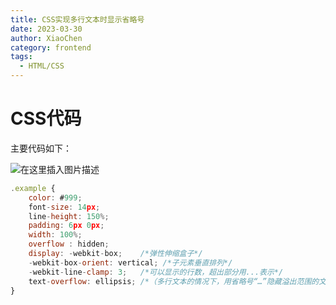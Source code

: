 ```yaml
---
title: CSS实现多行文本时显示省略号
date: 2023-03-30
author: XiaoChen
category: frontend
tags:
  - HTML/CSS
---
```


# CSS代码

主要代码如下：  

![在这里插入图片描述](https://img-blog.csdnimg.cn/0b22607941f341ae90f9ce33fe3321bd.png)

```js
.example {   
    color: #999; 
    font-size: 14px; 
    line-height: 150%;
    padding: 6px 0px;  
    width: 100%;
    overflow : hidden; 
    display: -webkit-box;    /*弹性伸缩盒子*/ 
    -webkit-box-orient: vertical; /*子元素垂直排列*/
    -webkit-line-clamp: 3;   /*可以显示的行数，超出部分用...表示*/
    text-overflow: ellipsis; /*（多行文本的情况下，用省略号“…”隐藏溢出范围的文本)*/
}
```